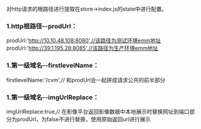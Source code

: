 对http请求的根路径进行提取在store->index.js的state中进行配置。

### 1.http根路径--prodUrl：
   prodUrl:'http://10.10.48.108:8080',//该路径为测试环境emm地址
   prodUrl:'http://39.1.195.28:8085',//该路径为生产环境emm地址

### 1.第一级域名--firstlevelName：
   firstlevelName:'/cvm',// 和prodUrl会一起拼成请求公共的前半部分

### 1.第一级域名--imgUrlReplace：
   imgUrlReplace:true,// 在影像平台返回影像数据中本地展示时替换网址到端口部分为prodUrl，为false不进行替换，使用原始返回url进行展示
